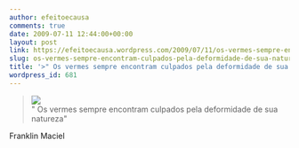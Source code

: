 ```yaml
---
author: efeitoecausa
comments: true
date: 2009-07-11 12:44:00+00:00
layout: post
link: https://efeitoecausa.wordpress.com/2009/07/11/os-vermes-sempre-encontram-culpados-pela-deformidade-de-sua-natureza/
slug: os-vermes-sempre-encontram-culpados-pela-deformidade-de-sua-natureza
title: '>" Os vermes sempre encontram culpados pela deformidade de sua natureza"'
wordpress_id: 681
---
```


>[![](http://efeitoecausa.files.wordpress.com/2009/07/verme.jpg?w=300)](http://efeitoecausa.files.wordpress.com/2009/07/verme.jpg)  
" Os vermes sempre encontram culpados pela deformidade de  sua natureza"  
  
Franklin Maciel
